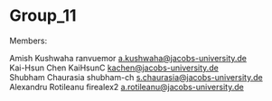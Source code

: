 # Group_11

Members:

Amish	Kushwaha	ranvuemor	a.kushwaha@jacobs-university.de  <br/>
Kai-Hsun	Chen	KaiHsunC	kachen@jacobs-university.de <br/>
Shubham	Chaurasia	shubham-ch	s.chaurasia@jacobs-university.de <br/>
Alexandru	Rotileanu	firealex2	a.rotileanu@jacobs-university.de <br/>
